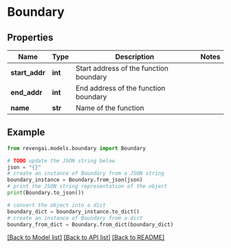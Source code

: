 # Boundary


## Properties

Name | Type | Description | Notes
------------ | ------------- | ------------- | -------------
**start_addr** | **int** | Start address of the function boundary | 
**end_addr** | **int** | End address of the function boundary | 
**name** | **str** | Name of the function | 

## Example

```python
from revengai.models.boundary import Boundary

# TODO update the JSON string below
json = "{}"
# create an instance of Boundary from a JSON string
boundary_instance = Boundary.from_json(json)
# print the JSON string representation of the object
print(Boundary.to_json())

# convert the object into a dict
boundary_dict = boundary_instance.to_dict()
# create an instance of Boundary from a dict
boundary_from_dict = Boundary.from_dict(boundary_dict)
```
[[Back to Model list]](../README.md#documentation-for-models) [[Back to API list]](../README.md#documentation-for-api-endpoints) [[Back to README]](../README.md)


